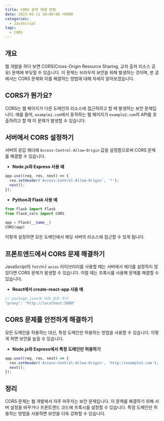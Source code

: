 ```yaml
---
title: CORS 문제 해결 방법
date: 2023-05-11 20:00:00 +0900
categories:
  - JavaScript
tags:
  - CORS
---
```


## 개요

웹 개발을 하다 보면 CORS(Cross-Origin Resource Sharing, 교차 출처 리소스 공유) 문제에 부딪힐 수 있습니다. 이 문제는 브라우저 보안을 위해 발생하는 것이며, 본 글에서는 CORS 문제와 이를 해결하는 방법에 대해 자세히 알아보겠습니다.

## CORS가 뭔가요?

CORS는 웹 페이지가 다른 도메인의 리소스에 접근하려고 할 때 발생하는 보안 문제입니다. 예를 들어, `example1.com`에서 동작하는 웹 페이지가 `example2.com`의 API를 호출하려고 할 때 이 문제가 발생할 수 있습니다.

## 서버에서 CORS 설정하기

서버의 응답 헤더에 `Access-Control-Allow-Origin` 값을 설정함으로써 CORS 문제를 해결할 수 있습니다.

- **Node.js와 Express 사용 예**

```javascript
app.use((req, res, next) => {
  res.setHeader('Access-Control-Allow-Origin', '*');
  next();
});
```

- **Python과 Flask 사용 예**

```python
from flask import Flask
from flask_cors import CORS

app = Flask(__name__)
CORS(app)
```

이렇게 설정하면 모든 도메인에서 해당 서버의 리소스에 접근할 수 있게 됩니다.

## 프론트엔드에서 CORS 문제 해결하기

JavaScript의 `fetch`나 `axios` 라이브러리를 사용할 때는 서버에서 헤더를 설정하지 않았다면 CORS 문제가 발생할 수 있습니다. 이럴 때는 프록시를 사용해 문제를 해결할 수 있습니다.

- **React에서 create-react-app 사용 예**

```javascript
// package.json에 아래 설정 추가
"proxy": "http://localhost:5000"
```

## CORS 문제를 안전하게 해결하기

모든 도메인을 허용하는 대신, 특정 도메인만 허용하는 방법을 사용할 수 있습니다. 이렇게 하면 보안을 높일 수 있습니다.

- **Node.js와 Express에서 특정 도메인만 허용하기**

```javascript
app.use((req, res, next) => {
  res.setHeader('Access-Control-Allow-Origin', 'http://example1.com');
  next();
});
```

## 정리

CORS 문제는 웹 개발에서 자주 마주치는 보안 문제입니다. 이 문제를 해결하기 위해 서버 설정을 바꾸거나 프론트엔드 코드에 프록시를 설정할 수 있습니다. 특정 도메인만 허용하는 방법을 사용하면 보안을 더욱 강화할 수 있습니다.